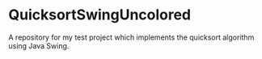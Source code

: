 # QuicksortSwingUncolored
A repository for my test project which implements the quicksort algorithm using Java Swing.
